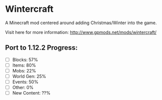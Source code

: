 # Wintercraft
A Minecraft mod centered around adding Christmas/Winter into the game.

Visit here for more information: http://www.gpmods.net/mods/wintercraft/

## Port to 1.12.2 Progress:
- [ ] Blocks: 57%
- [ ] Items: 80%
- [ ] Mobs: 22%
- [ ] World Gen: 25%
- [ ] Events: 50%
- [ ] Other: 0%
- [ ] New Content: ??%
